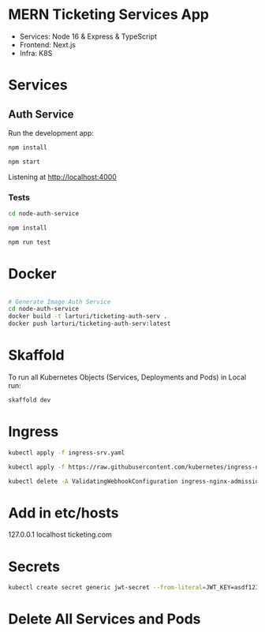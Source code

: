 # MERN Ticketing Services App

- Services: Node 16 & Express & TypeScript
- Frontend: Next.js
- Infra: K8S
  
# Services

## Auth Service

Run the development app:

```bash
npm install

npm start
```

Listening at <http://localhost:4000>

### Tests

```bash
cd node-auth-service

npm install

npm run test 
```

# Docker

```bash

# Generate Image Auth Service
cd node-auth-service
docker build -t larturi/ticketing-auth-serv .
docker push larturi/ticketing-auth-serv:latest

```

# Skaffold

To run all Kubernetes Objects (Services, Deployments and Pods) in Local run:

```bash
skaffold dev
```

# Ingress
<!-- https://kubernetes.github.io/ingress-nginx/deploy/#quick-start -->

```bash
kubectl apply -f ingress-srv.yaml

kubectl apply -f https://raw.githubusercontent.com/kubernetes/ingress-nginx/controller-v1.7.0/deploy/static/provider/cloud/deploy.yaml

kubectl delete -A ValidatingWebhookConfiguration ingress-nginx-admission
```

# Add in etc/hosts
127.0.0.1          localhost ticketing.com


# Secrets

```bash
kubectl create secret generic jwt-secret --from-literal=JWT_KEY=asdf1234
```


# Delete All Services and Pods

```bash

```